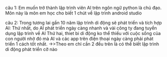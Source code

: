 câu 1:
 Em muốn trở thành lập trình viên AI trên ngôn ngữ python là chủ đạo. Môn này là môn em học cho biết 1 chút về lập trình android studio
 
câu 2: 
 Trong tương lai gần 10 năm lập trình di động sẽ phát triển và tích hợp AI:
 Thứ nhất, do AI phát triển ngày càng nhanh và vài công ty đang tuyển dụng lập trình về AI
 Thứ hai, thiet bi di động ko thể thiếu với cuộc sống của con người nhờ đó mà AI và các app trên điện thoại ngày càng phải phát triển 1 cách tốt nhất.
->>Theo em chỉ cần 2 đều trên là có thể biết lập trình di động phát triển cỡ nào
